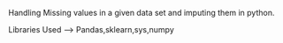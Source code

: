 Handling Missing values in a given data set and imputing them in python.




Libraries Used --> Pandas,sklearn,sys,numpy

